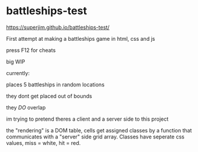 # battleships-test

https://superjim.github.io/battleships-test/

First attempt at making a battleships game in html, css and js

press F12 for cheats

big WIP

currently:

places 5 battleships in random locations

they dont get placed out of bounds

they _DO_ overlap

im trying to pretend theres a client and a server side to this project

the "rendering" is a DOM table, cells get assigned classes by a function that communicates with a "server" side grid array.
Classes have seperate css values, miss = white, hit = red.
